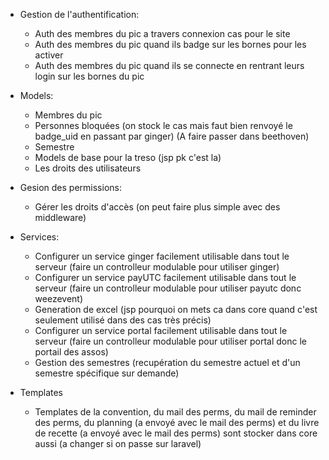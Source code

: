 - Gestion de l'authentification:
    - Auth des membres du pic a travers connexion cas pour le site
    - Auth des membres du pic quand ils badge sur les bornes pour les activer
    - Auth des membres du pic quand ils se connecte en rentrant leurs login sur les bornes du pic

- Models:
    - Membres du pic
    - Personnes bloquées (on stock le cas mais faut bien renvoyé le badge_uid en passant par ginger) (A faire passer dans beethoven)
    - Semestre
    - Models de base pour la treso (jsp pk c'est la)
    - Les droits des utilisateurs

- Gesion des permissions:
    - Gérer les droits d'accès (on peut faire plus simple avec des middleware)

- Services:
    - Configurer un service ginger facilement utilisable dans tout le serveur (faire un controlleur modulable pour utiliser ginger)
    - Configurer un service payUTC facilement utilisable dans tout le serveur (faire un controlleur modulable pour utiliser payutc donc weezevent)
    - Generation de excel (jsp pourquoi on mets ca dans core quand c'est seulement utilisé dans des cas très précis)
    - Configurer un service portal facilement utilisable dans tout le serveur (faire un controlleur modulable pour utiliser portal donc le portail des assos)
    - Gestion des semestres (recupération du semestre actuel et d'un semestre spécifique sur demande)

- Templates
    - Templates de la convention, du mail des perms, du mail de reminder des perms, du planning (a envoyé avec le mail des perms) et du livre de recette (a envoyé avec le mail des perms) sont stocker dans core aussi (a changer si on passe sur laravel)